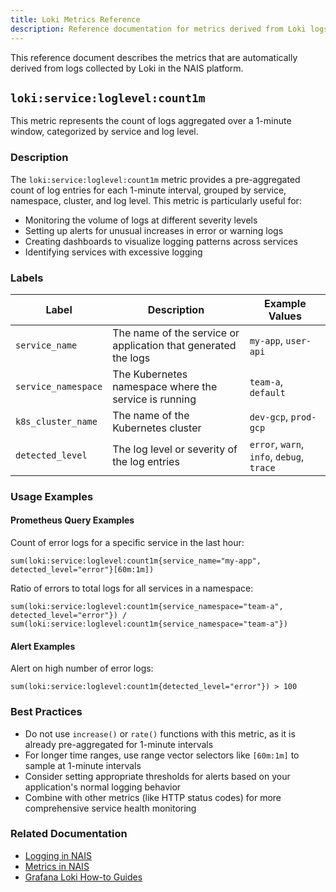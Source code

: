 ```yaml
---
title: Loki Metrics Reference
description: Reference documentation for metrics derived from Loki logs
---
```


This reference document describes the metrics that are automatically derived from logs collected by Loki in the NAIS platform.

## `loki:service:loglevel:count1m`

This metric represents the count of logs aggregated over a 1-minute window, categorized by service and log level.

### Description

The `loki:service:loglevel:count1m` metric provides a pre-aggregated count of log entries for each 1-minute interval, grouped by service, namespace, cluster, and log level. This metric is particularly useful for:

- Monitoring the volume of logs at different severity levels
- Setting up alerts for unusual increases in error or warning logs
- Creating dashboards to visualize logging patterns across services
- Identifying services with excessive logging

### Labels

| Label               | Description                                                    | Example Values                            |
| ------------------- | -------------------------------------------------------------- | ----------------------------------------- |
| `service_name`      | The name of the service or application that generated the logs | `my-app`, `user-api`                      |
| `service_namespace` | The Kubernetes namespace where the service is running          | `team-a`, `default`                       |
| `k8s_cluster_name`  | The name of the Kubernetes cluster                             | `dev-gcp`, `prod-gcp`                     |
| `detected_level`    | The log level or severity of the log entries                   | `error`, `warn`, `info`, `debug`, `trace` |

### Usage Examples

#### Prometheus Query Examples

Count of error logs for a specific service in the last hour:

```promql
sum(loki:service:loglevel:count1m{service_name="my-app", detected_level="error"}[60m:1m])
```

Ratio of errors to total logs for all services in a namespace:

```promql
sum(loki:service:loglevel:count1m{service_namespace="team-a", detected_level="error"}) /
sum(loki:service:loglevel:count1m{service_namespace="team-a"})
```

#### Alert Examples

Alert on high number of error logs:

```promql
sum(loki:service:loglevel:count1m{detected_level="error"}) > 100
```

### Best Practices

- Do not use `increase()` or `rate()` functions with this metric, as it is already pre-aggregated for 1-minute intervals
- For longer time ranges, use range vector selectors like `[60m:1m]` to sample at 1-minute intervals
- Consider setting appropriate thresholds for alerts based on your application's normal logging behavior
- Combine with other metrics (like HTTP status codes) for more comprehensive service health monitoring

### Related Documentation

- [Logging in NAIS](../../explanations/logging.md)
- [Metrics in NAIS](../../explanations/metrics.md)
- [Grafana Loki How-to Guides](../how-to/grafana-loki.md)

